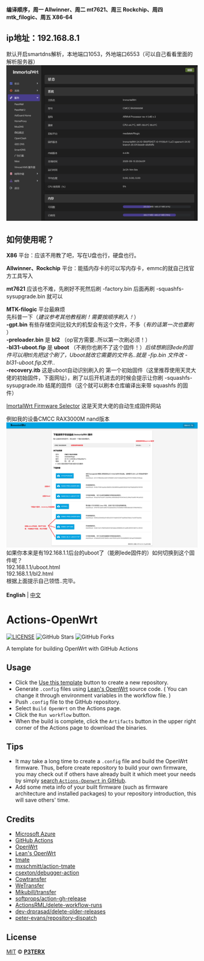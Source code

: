 **编译顺序，周一 Allwinner、周二 mt7621、周三 Rockchip、周四 mtk_filogic、周五 X86-64**
## ip地址：192.168.8.1<br>
默认开启smartdns解析，本地端口1053，外地端口6553（可以自己看看里面的解析服务器）<br>
![argon2](doc/argon2.png)<br>

## 如何使用呢？<br>

**X86** 平台：应该不用教了吧，写在U盘也行，硬盘也行。<br>

**Allwinner、Rockchip** 平台：能插内存卡的可以写内存卡，emmc的就自己找官方工具写入<br>

**mt7621** 应该也不难，先刷好不死然后刷 -factory.bin 后面再刷 -squashfs-sysupgrade.bin 就可以<br>

**MTK-filogic** 平台最麻烦<br>
先科普一下（*建议参考其他教程刷！需要按顺序刷入！*）<br>
**-gpt.bin** 有些存储空间比较大的机型会有这个文件，不多（*有的话第一次也要刷* ）<br>
**-preloader.bin** 是 **bl2** （op官方需要..所以第一次刷必须！）<br>
**-bl31-uboot.fip** 是 **uboot** （不刷你也刷不了这个固件！）*后续想刷回lede的固件可以用ttl先把这个刷了，Uboot就改它需要的文件名..就是 -fip.bin 文件改 -bl31-uboot.fip文件..*<br>
**-recovery.itb** 这是uboot自动识别刷入的 第一个初始固件（这里推荐使用天灵大佬的初始固件，下面网址），刷了以后开机进去的时候会提示让你刷 -squashfs-sysupgrade.itb 结尾的固件（这个就可以刷本仓库编译出来带 squashfs 的固件）<br>

[ImortalWrt Firmware Selector](https://firmware-selector.immortalwrt.org/)
这是天灵大佬的自动生成固件网站<br>

例如我的设备CMCC RAX3000M nand版本
![IFS](doc/IFS.png)
如果你本来是有192.168.1.1后台的uboot了（能刷lede固件的）如何切换到这个固件呢？<br>
192.168.1.1/uboot.html<br>
192.168.1.1/bl2.html<br>
根据上面提示自己领悟..完毕。<br>
<br>
**English** | [中文](https://p3terx.com/archives/build-openwrt-with-github-actions.html)

# Actions-OpenWrt

[![LICENSE](https://img.shields.io/github/license/mashape/apistatus.svg?style=flat-square&label=LICENSE)](https://github.com/P3TERX/Actions-OpenWrt/blob/master/LICENSE)
![GitHub Stars](https://img.shields.io/github/stars/P3TERX/Actions-OpenWrt.svg?style=flat-square&label=Stars&logo=github)
![GitHub Forks](https://img.shields.io/github/forks/P3TERX/Actions-OpenWrt.svg?style=flat-square&label=Forks&logo=github)

A template for building OpenWrt with GitHub Actions

## Usage

- Click the [Use this template](https://github.com/P3TERX/Actions-OpenWrt/generate) button to create a new repository.
- Generate `.config` files using [Lean's OpenWrt](https://github.com/coolsnowwolf/lede) source code. ( You can change it through environment variables in the workflow file. )
- Push `.config` file to the GitHub repository.
- Select `Build OpenWrt` on the Actions page.
- Click the `Run workflow` button.
- When the build is complete, click the `Artifacts` button in the upper right corner of the Actions page to download the binaries.

## Tips

- It may take a long time to create a `.config` file and build the OpenWrt firmware. Thus, before create repository to build your own firmware, you may check out if others have already built it which meet your needs by simply [search `Actions-Openwrt` in GitHub](https://github.com/search?q=Actions-openwrt).
- Add some meta info of your built firmware (such as firmware architecture and installed packages) to your repository introduction, this will save others' time.

## Credits

- [Microsoft Azure](https://azure.microsoft.com)
- [GitHub Actions](https://github.com/features/actions)
- [OpenWrt](https://github.com/openwrt/openwrt)
- [Lean's OpenWrt](https://github.com/coolsnowwolf/lede)
- [tmate](https://github.com/tmate-io/tmate)
- [mxschmitt/action-tmate](https://github.com/mxschmitt/action-tmate)
- [csexton/debugger-action](https://github.com/csexton/debugger-action)
- [Cowtransfer](https://cowtransfer.com)
- [WeTransfer](https://wetransfer.com/)
- [Mikubill/transfer](https://github.com/Mikubill/transfer)
- [softprops/action-gh-release](https://github.com/softprops/action-gh-release)
- [ActionsRML/delete-workflow-runs](https://github.com/ActionsRML/delete-workflow-runs)
- [dev-drprasad/delete-older-releases](https://github.com/dev-drprasad/delete-older-releases)
- [peter-evans/repository-dispatch](https://github.com/peter-evans/repository-dispatch)

## License

[MIT](https://github.com/P3TERX/Actions-OpenWrt/blob/main/LICENSE) © [**P3TERX**](https://p3terx.com)
